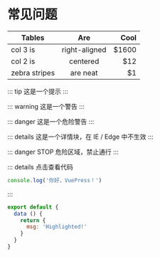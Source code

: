 # 常见问题

| Tables				| Are						| Cool	|
| -------------	|:-------------:| -----:|
| col 3 is			| right-aligned	| $1600	|
| col 2 is			| centered			|   $12	|
| zebra stripes	| are neat			|    $1	|

::: tip
这是一个提示
:::

::: warning
这是一个警告
:::

::: danger
这是一个危险警告
:::

::: details
这是一个详情块，在 IE / Edge 中不生效
:::

::: danger STOP
危险区域，禁止通行
:::

::: details 点击查看代码
```js
console.log('你好，VuePress！')
```
:::

``` js {4}
export default {
  data () {
    return {
      msg: 'Highlighted!'
    }
  }
}
```